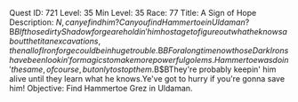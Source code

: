 Quest ID: 721
Level: 35
Min Level: 35
Race: 77
Title: A Sign of Hope
Description: $N, can ye find him? Can you find Hammertoe in Uldaman?$B$BIf those dirty Shadowforge are holdin' him hostage to figure out what he knows about the titan excavations, then all of Ironforge could be in huge trouble.$B$BFor a long time now those Dark Irons have been lookin' for magics to make more powerful golems. Hammertoe was doin' the same, of course, but only to stop them.$B$BThey're probably keepin' him alive until they learn what he knows.Ye've got to hurry if you're gonna save him!
Objective: Find Hammertoe Grez in Uldaman.
